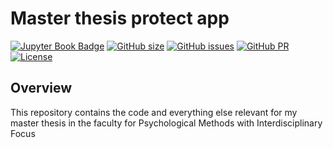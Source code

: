 # Master thesis protect app

[![Jupyter Book Badge](https://jupyterbook.org/badge.svg)](https://github.com/JNPauli/Mental-image-decoding)
[![GitHub size](https://img.shields.io/github/repo-size/JNPauli/Mental-image-decoding)](https://github.com/repronim/OHBMEducation-2022/archive/master.zip)
[![GitHub issues](https://img.shields.io/github/issues/JNPauli/Mental-image-decoding?style=plastic)](https://github.com/JNPauli/Mental-image-decoding/issues)
[![GitHub PR](https://img.shields.io/github/issues-pr/JNPauli/Mental-image-decoding)](https://github.com/JNPauli/Mental-image-decoding/pulls)
[![License](https://img.shields.io/github/license/JNPauli/Mental-image-decoding)](https://github.com/JNPauli/Mental-image-decoding)


## Overview
This repository contains the code and everything else relevant for my master thesis in the faculty for Psychological Methods with Interdisciplinary Focus
